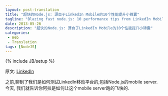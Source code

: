 ```yaml
---
layout: post-translation
title: "超快的Node.js: 源自于LinkedIn Mobile的10个性能提升小锦囊"
tagline: "Blazing fast node.js: 10 performance tips from LinkedIn Mobile"
date: 2013-05-26
description: "超快的Node.js: 源自于LinkedIn Mobile的10个性能提升小锦囊"
categories: 
 - Web
 - Translation
tags: [NodeJS]
---
```

{% include JB/setup %}

原文: [LinkedIn](http://engineering.linkedin.com/nodejs/blazing-fast-nodejs-10-performance-tips-linkedin-mobile)


之前,聊到了我们是如何测试LinkedIn移动平台的,包括Node.js的mobile server. 今天, 我们就告诉你阿拉是如何让这个mobile server跑的飞快的.

<script src="https://gist.github.com/HarryZhu/5664356.js"></script>

